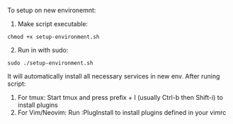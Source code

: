 To setup on new environemnt:
1. Make script executable:
```
chmod +x setup-environment.sh
```
2. Run in with sudo:
```
sudo ./setup-environment.sh
```
It will automatically install all necessary services in new env.
After runing script:
1. For tmux: Start tmux and press prefix + I (usually Ctrl-b then Shift-i) to install plugins
2. For Vim/Neovim: Run :PlugInstall to install plugins defined in your vimrc
